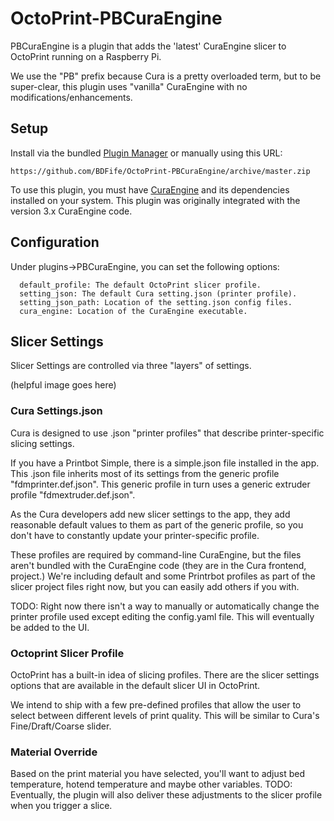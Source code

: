 # OctoPrint-PBCuraEngine

PBCuraEngine is a plugin that adds the 'latest' CuraEngine slicer to
OctoPrint running on a Raspberry Pi.

We use the "PB" prefix because Cura is a pretty overloaded term, but
to be super-clear, this plugin uses "vanilla" CuraEngine with no modifications/enhancements. 

## Setup

Install via the bundled [Plugin Manager](https://github.com/foosel/OctoPrint/wiki/Plugin:-Plugin-Manager)
or manually using this URL:

    https://github.com/BDFife/OctoPrint-PBCuraEngine/archive/master.zip

To use this plugin, you must have [CuraEngine](https://github.com/Ultimaker/CuraEngine/blob/master/README.md)
and its dependencies installed on your system. This plugin was
originally integrated with the version 3.x CuraEngine code.

## Configuration

Under plugins->PBCuraEngine, you can set the following options:

      default_profile: The default OctoPrint slicer profile.
      setting_json: The default Cura setting.json (printer profile).
      setting_json_path: Location of the setting.json config files.
      cura_engine: Location of the CuraEngine executable.

## Slicer Settings

Slicer Settings are controlled via three "layers" of settings.

(helpful image goes here)

### Cura Settings.json

Cura is designed to use .json "printer profiles" that describe
printer-specific slicing settings.

If you have a Printbot Simple, there is a simple.json file installed
in the app. This .json file inherits most of its settings from the
generic profile "fdmprinter.def.json". This generic profile in turn
uses a generic extruder profile "fdmextruder.def.json".

As the Cura developers add new slicer settings to the app, they add
reasonable default values to them as part of the generic profile, so
you don't have to constantly update your printer-specific profile.

These profiles are required by command-line CuraEngine, but the files
aren't bundled with the CuraEngine code (they are in the Cura
frontend, project.) We're including default and some Printrbot
profiles as part of the slicer project files right now, but you can
easily add others if you with.

TODO: Right now there isn't a way to manually or automatically change
the printer profile used except editing the config.yaml file. This
will eventually be added to the UI.

### Octoprint Slicer Profile

OctoPrint has a built-in idea of slicing profiles. There are the
slicer settings options that are available in the default slicer UI in
OctoPrint.

We intend to ship with a few pre-defined profiles that allow the user
to select between different levels of print quality. This will be
similar to Cura's Fine/Draft/Coarse slider.

### Material Override

Based on the print material you have selected, you'll want to adjust
bed temperature, hotend temperature and maybe other variables. TODO:
Eventually, the plugin will also deliver these adjustments to the
slicer profile when you trigger a slice.
